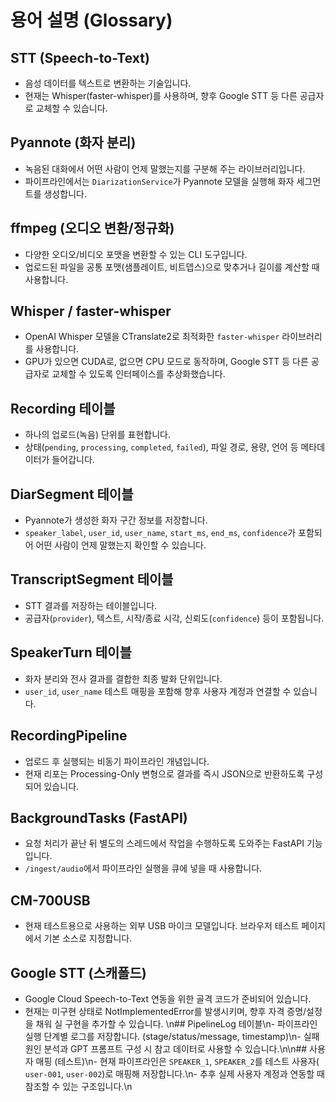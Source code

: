 # 용어 설명 (Glossary)

## STT (Speech-to-Text)

- 음성 데이터를 텍스트로 변환하는 기술입니다.
- 현재는 Whisper(faster-whisper)를 사용하며, 향후 Google STT 등 다른 공급자로 교체할 수 있습니다.

## Pyannote (화자 분리)

- 녹음된 대화에서 어떤 사람이 언제 말했는지를 구분해 주는 라이브러리입니다.
- 파이프라인에서는 `DiarizationService`가 Pyannote 모델을 실행해 화자 세그먼트를 생성합니다.

## ffmpeg (오디오 변환/정규화)

- 다양한 오디오/비디오 포맷을 변환할 수 있는 CLI 도구입니다.
- 업로드된 파일을 공통 포맷(샘플레이트, 비트뎁스)으로 맞추거나 길이를 계산할 때 사용합니다.

## Whisper / faster-whisper

- OpenAI Whisper 모델을 CTranslate2로 최적화한 `faster-whisper` 라이브러리를 사용합니다.
- GPU가 있으면 CUDA로, 없으면 CPU 모드로 동작하며, Google STT 등 다른 공급자로 교체할 수 있도록 인터페이스를 추상화했습니다.

## Recording 테이블

- 하나의 업로드(녹음) 단위를 표현합니다.
- 상태(`pending`, `processing`, `completed`, `failed`), 파일 경로, 용량, 언어 등 메타데이터가 들어갑니다.

## DiarSegment 테이블

- Pyannote가 생성한 화자 구간 정보를 저장합니다.
- `speaker_label`, `user_id`, `user_name`, `start_ms`, `end_ms`, `confidence`가 포함되어 어떤 사람이 언제 말했는지
  확인할 수 있습니다.

## TranscriptSegment 테이블

- STT 결과를 저장하는 테이블입니다.
- 공급자(`provider`), 텍스트, 시작/종료 시각, 신뢰도(`confidence`) 등이 포함됩니다.

## SpeakerTurn 테이블

- 화자 분리와 전사 결과를 결합한 최종 발화 단위입니다.
- `user_id`, `user_name` 테스트 매핑을 포함해 향후 사용자 계정과 연결할 수 있습니다.

## RecordingPipeline

- 업로드 후 실행되는 비동기 파이프라인 개념입니다.
- 현재 리포는 Processing-Only 변형으로 결과를 즉시 JSON으로 반환하도록 구성되어 있습니다.

## BackgroundTasks (FastAPI)

- 요청 처리가 끝난 뒤 별도의 스레드에서 작업을 수행하도록 도와주는 FastAPI 기능입니다.
- `/ingest/audio`에서 파이프라인 실행을 큐에 넣을 때 사용합니다.

## CM-700USB

- 현재 테스트용으로 사용하는 외부 USB 마이크 모델입니다. 브라우저 테스트 페이지에서 기본 소스로 지정합니다.

## Google STT (스캐폴드)

- Google Cloud Speech-to-Text 연동을 위한 골격 코드가 준비되어 있습니다.
- 현재는 미구현 상태로 NotImplementedError를 발생시키며, 향후 자격 증명/설정을 채워 실 구현을 추가할 수 있습니다.
  \n## PipelineLog 테이블\n- 파이프라인 실행 단계별 로그를 저장합니다. (stage/status/message, timestamp)\n- 실패 원인 분석과 GPT
  프롬프트 구성 시 참고 데이터로 사용할 수 있습니다.\n\n## 사용자 매핑 (테스트)\n- 현재 파이프라인은 `SPEAKER_1`, `SPEAKER_2`를 테스트 사용자(
  `user-001`, `user-002`)로 매핑해 저장합니다.\n- 추후 실제 사용자 계정과 연동할 때 참조할 수 있는 구조입니다.\n
